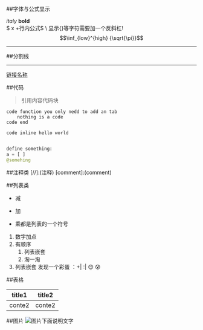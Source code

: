 ##字体与公式显示

*italy*  **bold**  
$ x +行内公式$
\\ 显示\{\}等字符需要加一个反斜杠\!
$$\inf_{low}^{high} {\sqrt{\pi}}$$

----
##分割线
***


[链接名称](https://baidu.com)

##代码
>引用内容代码块

	code function you only nedd to add an tab
		nothing is a code
	code end

`code inline hello world`

```python

define something:
a = [ ]
@somehing

```

##注释类
[//]:(注释)
[comment]:(comment)
[^_^]:
	comment 
	as long as you have the same indent

##列表类
- 减
+ 加
* 乘都是列表的一个符号
1. 数字加点
2. 有顺序
	1. 列表嵌套
	2. 淘一淘
3. 列表嵌套 发现一个彩蛋 ：+| :| :blush: :cold_sweat:


##表格 

title1 | title2
----|----
conte2|conte2

##图片
![图片下面说明文字](http://hxyhitsz.net/wp-content/uploads/2018/08/6b8caed21982191c7dd1358836bdd077.jpg)
